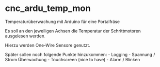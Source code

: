 # cnc_ardu_temp_mon
Temperaturüberwachung mit Arduino für eine Portalfräse

Es soll an den jeweiligen Achsen die Temperatur der Schrittmotoren ausgelesen werden.

Hierzu werden One-Wire Sensore genutzt.

Später sollen noch folgende Punkte hinzukommen:
    - Logging
    - Spannung / Strom Überwachung
    - Touchscreen (nice to have)
    - Alarm / Blinken
